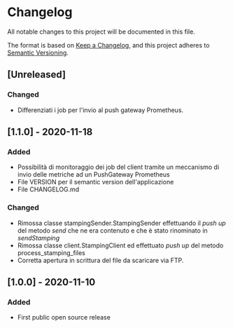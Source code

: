 # Changelog
All notable changes to this project will be documented in this file.

The format is based on [Keep a Changelog](https://keepachangelog.com/en/1.0.0/),
and this project adheres to [Semantic Versioning](https://semver.org/spec/v2.0.0.html).

## [Unreleased]
### Changed
- Differenziati i job per l'invio al push gateway Prometheus.

## [1.1.0] - 2020-11-18
### Added
- Possibilità di monitoraggio dei job del client tramite un meccanismo di invio
 delle metriche ad un PushGateway Prometheus 
- File VERSION per il semantic version dell'applicazione
- File CHANGELOG.md

### Changed
- Rimossa classe stampingSender.StampingSender effettuando il _push up_ del 
metodo _send_ che ne era contenuto e che è stato rinominato in _sendStamping_
- Rimossa classe client.StampingClient ed effettuato _push up_ del metodo
process\_stamping\_files
- Corretta apertura in scrittura del file da scaricare via FTP.

## [1.0.0] - 2020-11-10
### Added
- First public open source release